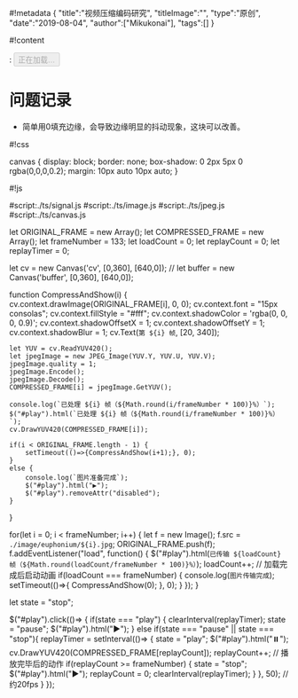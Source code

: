 #!metadata
{
    "title":"视频压缩编码研究",
    "titleImage":"",
    "type":"原创",
    "date":"2019-08-04",
    "author":["Mikukonai"],
    "tags":[]
}

#!content

: <button id="play" class="md-button" disabled="disabled">正在加载…</button>

<canvas id="cv" style="width:640px;height:360px;" width="640" height="360"></canvas>

<!-- <canvas id="buffer" style="width:640px;height:360px;" width="640" height="360"></canvas> -->

# 问题记录

- 简单用0填充边缘，会导致边缘明显的抖动现象，这块可以改善。

#!css

canvas {
    display: block;
    border: none;
    box-shadow: 0 2px 5px 0 rgba(0,0,0,0.2);
    margin: 10px auto 10px auto;
}

#!js


#script:./ts/signal.js
#script:./ts/image.js
#script:./ts/jpeg.js
#script:./ts/canvas.js



let ORIGINAL_FRAME = new Array();
let COMPRESSED_FRAME = new Array();
let frameNumber = 133;
let loadCount = 0;
let replayCount = 0;
let replayTimer = 0;

let cv = new Canvas('cv', [0,360], [640,0]);
// let buffer = new Canvas('buffer', [0,360], [640,0]);

function CompressAndShow(i) {
    cv.context.drawImage(ORIGINAL_FRAME[i], 0, 0);
    cv.context.font = "15px consolas";
    cv.context.fillStyle = "#fff";
    cv.context.shadowColor = 'rgba(0, 0, 0, 0.9)';
    cv.context.shadowOffsetX = 1;
    cv.context.shadowOffsetY = 1;
    cv.context.shadowBlur = 1;
    cv.Text(`第 ${i} 帧`, [20, 340]);

    let YUV = cv.ReadYUV420();
    let jpegImage = new JPEG_Image(YUV.Y, YUV.U, YUV.V);
    jpegImage.quality = 1;
    jpegImage.Encode();
    jpegImage.Decode();
    COMPRESSED_FRAME[i] = jpegImage.GetYUV();

    console.log(`已处理 ${i} 帧（${Math.round(i/frameNumber * 100)}%）`);
    $("#play").html(`已处理 ${i} 帧（${Math.round(i/frameNumber * 100)}%）`);
    cv.DrawYUV420(COMPRESSED_FRAME[i]);

    if(i < ORIGINAL_FRAME.length - 1) {
        setTimeout(()=>{CompressAndShow(i+1);}, 0);
    }
    else {
        console.log(`图片准备完成`);
        $("#play").html("▶️");
        $("#play").removeAttr("disabled");
    }
}

for(let i = 0; i < frameNumber; i++) {
    let f = new Image();
    f.src = `./image/euphonium/${i}.jpg`;
    ORIGINAL_FRAME.push(f);
    f.addEventListener("load", function() {
        $("#play").html(`已传输 ${loadCount} 帧（${Math.round(loadCount/frameNumber * 100)}%）`);
        loadCount++;
        // 加载完成后启动动画
        if(loadCount === frameNumber) {
            console.log(`图片传输完成`);
            setTimeout(()=>{
                CompressAndShow(0);
            }, 0);
        }
    });
}

let state = "stop";

$("#play").click(()=> {
    if(state === "play") {
        clearInterval(replayTimer);
        state = "pause";
        $("#play").html("▶️");
    }
    else if(state === "pause" || state === "stop"){
        replayTimer = setInterval(()=> {
            state = "play";
            $("#play").html("⏸️");
            cv.DrawYUV420(COMPRESSED_FRAME[replayCount]);
            replayCount++;
            // 播放完毕后的动作
            if(replayCount >= frameNumber) {
                state = "stop";
                $("#play").html("▶️");
                replayCount = 0;
                clearInterval(replayTimer);
            }
        }, 50); // 约20fps
    }
});
